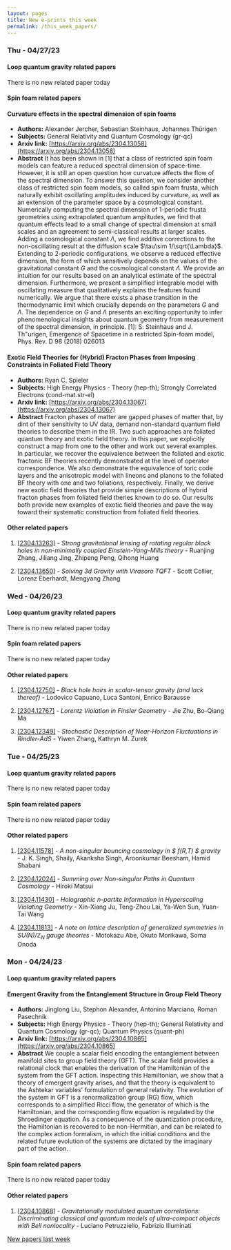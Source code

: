 ```yaml
---
layout: pages
title: New e-prints this week
permalink: /this_week_papers/
---
```




### Thu - 04/27/23

#### Loop quantum gravity related papers

There is no new related paper today 

#### Spin foam related papers

#### **Curvature effects in the spectral dimension of spin foams**
 - **Authors:** Alexander Jercher, Sebastian Steinhaus, Johannes Thürigen
 - **Subjects:** General Relativity and Quantum Cosmology (gr-qc)
 - **Arxiv link:** [https://arxiv.org/abs/2304.13058](https://arxiv.org/abs/2304.13058)
 - **Abstract**
 It has been shown in [1] that a class of restricted spin foam models can feature a reduced spectral dimension of space-time. However, it is still an open question how curvature affects the flow of the spectral dimension. To answer this question, we consider another class of restricted spin foam models, so called spin foam frusta, which naturally exhibit oscillating amplitudes induced by curvature, as well as an extension of the parameter space by a cosmological constant. Numerically computing the spectral dimension of $1$-periodic frusta geometries using extrapolated quantum amplitudes, we find that quantum effects lead to a small change of spectral dimension at small scales and an agreement to semi-classical results at larger scales. Adding a cosmological constant $\Lambda$, we find additive corrections to the non-oscillating result at the diffusion scale $\tau\sim 1/\sqrt{\Lambda}$. Extending to $2$-periodic configurations, we observe a reduced effective dimension, the form of which sensitively depends on the values of the gravitational constant $G$ and the cosmological constant $\Lambda$. We provide an intuition for our results based on an analytical estimate of the spectral dimension. Furthermore, we present a simplified integrable model with oscillating measure that qualitatively explains the features found numerically. We argue that there exists a phase transition in the thermodynamic limit which crucially depends on the parameters $G$ and $\Lambda$. The dependence on $G$ and $\Lambda$ presents an exciting opportunity to infer phenomenological insights about quantum geometry from measurement of the spectral dimension, in principle. [1]: S. Steinhaus and J. Th\"urigen, Emergence of Spacetime in a restricted Spin-foam model, Phys. Rev. D 98 (2018) 026013 

#### **Exotic Field Theories for (Hybrid) Fracton Phases from Imposing  Constraints in Foliated Field Theory**
 - **Authors:** Ryan C. Spieler
 - **Subjects:** High Energy Physics - Theory (hep-th); Strongly Correlated Electrons (cond-mat.str-el)
 - **Arxiv link:** [https://arxiv.org/abs/2304.13067](https://arxiv.org/abs/2304.13067)
 - **Abstract**
 Fracton phases of matter are gapped phases of matter that, by dint of their sensitivity to UV data, demand non-standard quantum field theories to describe them in the IR. Two such approaches are foliated quantum theory and exotic field theory. In this paper, we explicitly construct a map from one to the other and work out several examples. In particular, we recover the equivalence between the foliated and exotic fractonic BF theories recently demonstrated at the level of operator correspondence. We also demonstrate the equivalence of toric code layers and the anisotropic model with lineons and planons to the foliated BF theory with one and two foliations, respectively. Finally, we derive new exotic field theories that provide simple descriptions of hybrid fracton phases from foliated field theries known to do so. Our results both provide new examples of exotic field theories and pave the way toward their systematic construction from foliated field theories. 



#### Other related papers

1. [[2304.13263]](https://arxiv.org/abs/2304.13263) - *Strong gravitational lensing of rotating regular black holes in  non-minimally coupled Einstein-Yang-Mills theory* - Ruanjing Zhang, Jiliang Jing, Zhipeng Peng, Qihong Huang

1. [[2304.13650]](https://arxiv.org/abs/2304.13650) - *Solving 3d Gravity with Virasoro TQFT* - Scott Collier, Lorenz Eberhardt, Mengyang Zhang



### Wed - 04/26/23

#### Loop quantum gravity related papers

There is no new related paper today 

#### Spin foam related papers

There is no new related paper today 



#### Other related papers

1. [[2304.12750]](https://arxiv.org/abs/2304.12750) - *Black hole hairs in scalar-tensor gravity (and lack thereof)* - Lodovico Capuano, Luca Santoni, Enrico Barausse

1. [[2304.12767]](https://arxiv.org/abs/2304.12767) - *Lorentz Violation in Finsler Geometry* - Jie Zhu, Bo-Qiang Ma

1. [[2304.12349]](https://arxiv.org/abs/2304.12349) - *Stochastic Description of Near-Horizon Fluctuations in Rindler-AdS* - Yiwen Zhang, Kathryn M. Zurek



### Tue - 04/25/23

#### Loop quantum gravity related papers

There is no new related paper today 

#### Spin foam related papers

There is no new related paper today 



#### Other related papers

1. [[2304.11578]](https://arxiv.org/abs/2304.11578) - *A non-singular bouncing cosmology in $ f(R,T) $ gravity* - J. K. Singh, Shaily, Akanksha Singh, Aroonkumar Beesham, Hamid Shabani

1. [[2304.12024]](https://arxiv.org/abs/2304.12024) - *Summing over Non-singular Paths in Quantum Cosmology* - Hiroki Matsui

1. [[2304.11430]](https://arxiv.org/abs/2304.11430) - *Holographic n-partite Information in Hyperscaling Violating Geometry* - Xin-Xiang Ju, Teng-Zhou Lai, Ya-Wen Sun, Yuan-Tai Wang

1. [[2304.11813]](https://arxiv.org/abs/2304.11813) - *A note on lattice description of generalized symmetries in  $SU(N)/\mathbb{Z}_N$ gauge theories* - Motokazu Abe, Okuto Morikawa, Soma Onoda



### Mon - 04/24/23

#### Loop quantum gravity related papers

#### **Emergent Gravity from the Entanglement Structure in Group Field Theory**
 - **Authors:** Jinglong Liu, Stephon Alexander, Antonino Marciano, Roman Pasechnik
 - **Subjects:** High Energy Physics - Theory (hep-th); General Relativity and Quantum Cosmology (gr-qc); Quantum Physics (quant-ph)
 - **Arxiv link:** [https://arxiv.org/abs/2304.10865](https://arxiv.org/abs/2304.10865)
 - **Abstract**
 We couple a scalar field encoding the entanglement between manifold sites to group field theory (GFT). The scalar field provides a relational clock that enables the derivation of the Hamiltonian of the system from the GFT action. Inspecting this Hamiltonian, we show that a theory of emergent gravity arises, and that the theory is equivalent to the Ashtekar variables' formulation of general relativity. The evolution of the system in GFT is a renormalization group (RG) flow, which corresponds to a simplified Ricci flow, the generator of which is the Hamiltonian, and the corresponding flow equation is regulated by the Shroedinger equation. As a consequence of the quantization procedure, the Hamiltonian is recovered to be non-Hermitian, and can be related to the complex action formalism, in which the initial conditions and the related future evolution of the systems are dictated by the imaginary part of the action. 

#### Spin foam related papers

There is no new related paper today 



#### Other related papers

1. [[2304.10868]](https://arxiv.org/abs/2304.10868) - *Gravitationally modulated quantum correlations: Discriminating classical  and quantum models of ultra-compact objects with Bell nonlocality* - Luciano Petruzziello, Fabrizio Illuminati






[New papers last week]({{site.url}}/archived/weekly/pre-prints/2023/04/24/archived_weekly_papers.html)